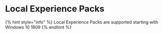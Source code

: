 # Local Experience Packs

{% hint style="info" %}
Local Experience Packs are supported starting with Windows 10 1809
{% endhint %}









